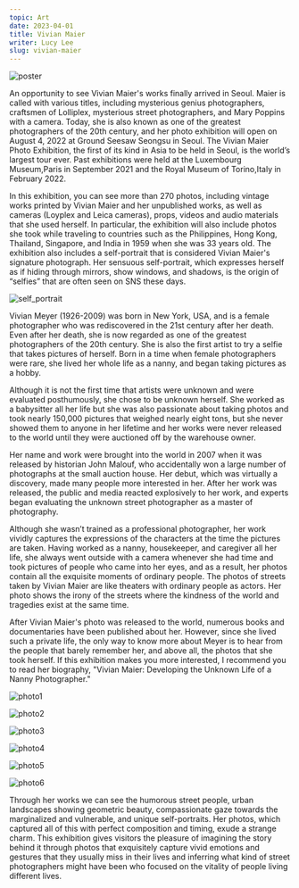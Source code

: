 ```yaml
---
topic: Art
date: 2023-04-01
title: Vivian Maier
writer: Lucy Lee
slug: vivian-maier
---
```

![poster](../images/articles/vivian_poster.png)

An opportunity to see Vivian Maier's works finally arrived in Seoul. Maier is called with various titles, including mysterious genius photographers, craftsmen of Lolliplex, mysterious street photographers, and Mary Poppins with a camera. Today, she is also known as one of the greatest photographers of the 20th century, and her photo exhibition will open on August 4, 2022 at Ground Seesaw Seongsu in Seoul. The Vivian Maier Photo Exhibition, the first of its kind in Asia to be held in Seoul, is the world’s largest tour ever. Past exhibitions were held at the Luxembourg Museum,Paris in September 2021 and the Royal Museum of Torino,Italy in February 2022. 

In this exhibition, you can see more than 270 photos, including vintage works printed by Vivian Maier and her unpublished works, as well as cameras (Loyplex and Leica cameras), props, videos and audio materials that she used herself. In particular, the exhibition will also include photos she took while traveling to countries such as the Philippines, Hong Kong, Thailand, Singapore, and India in 1959 when she was 33 years old. The exhibition also includes a self-portrait that is considered Vivian Maier's signature photograph. Her sensuous self-portrait, which expresses herself as if hiding through mirrors, show windows, and shadows, is the origin of “selfies” that are often seen on SNS these days.

![self_portrait](../images/articles/vivianmaier.png)

Vivian Meyer (1926-2009) was born in New York, USA, and is a female photographer who was rediscovered in the 21st century after her death. Even after her death, she is now regarded as one of the greatest photographers of the 20th century. She is also the first artist to try a selfie that takes pictures of herself. Born in a time when female photographers were rare, she lived her whole life as a nanny, and began taking pictures as a hobby. 

Although it is not the first time that artists were unknown and were evaluated posthumously, she chose to be unknown herself. She worked as a babysitter all her life but she was also passionate about taking photos and took nearly 150,000 pictures that weighed nearly eight tons, but she never showed them to anyone in her lifetime and her works were never released to the world until they were auctioned off by the warehouse owner. 

Her name and work were brought into the world in 2007 when it was released by historian John Malouf, who accidentally won a large number of photographs at the small auction house. Her debut, which was virtually a discovery, made many people more interested in her. After her work was released, the public and media reacted explosively to her work, and experts began evaluating the unknown street photographer as a master of photography. 

Although she wasn’t trained as a professional photographer, her work vividly captures the expressions of the characters at the time the pictures are taken. Having worked as a nanny, housekeeper, and caregiver all her life, she always went outside with a camera whenever she had time and took pictures of people who came into her eyes, and as a result, her photos contain all the exquisite moments of ordinary people. The photos of streets taken by Vivian Maier are like theaters with ordinary people as actors. Her photo shows the irony of the streets where the kindness of the world and tragedies exist at the same time. 

After Vivian Maier's photo was released to the world, numerous books and documentaries have been published about her. However, since she lived such a private life, the only way to know more about Meyer is to hear from the people that barely remember her, and above all, the photos that she took herself. If this exhibition makes you more interested, I recommend you to read her biography, "Vivian Maier: Developing the Unknown Life of a Nanny Photographer."

![photo1](../images/articles/vivian_photo1.png)

![photo2](../images/articles/vivian_photo2.png)

![photo3](../images/articles/vivian_photo3.png)

![photo4](../images/articles/vivian_photo4.png)

![photo5](../images/articles/vivian_photo5.png)

![photo6](../images/articles/vivian_photo6.png)

Through her works we can see the humorous street people, urban landscapes showing geometric beauty, compassionate gaze towards the marginalized and vulnerable, and unique self-portraits. Her photos, which captured all of this with perfect composition and timing, exude a strange charm. This exhibition gives visitors the pleasure of imagining the story behind it through photos that exquisitely capture vivid emotions and gestures that they usually miss in their lives and inferring what kind of street photographers might have been who focused on the vitality of people living different lives.
